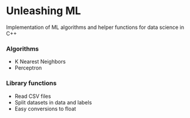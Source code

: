 # Unleashing ML
Implementation of ML algorithms and helper functions for data science in C++

### Algorithms
- K Nearest Neighbors
- Perceptron

### Library functions
- Read CSV files
- Split datasets in data and labels
- Easy conversions to float
